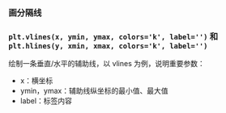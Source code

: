 ### 画分隔线

### `plt.vlines(x, ymin, ymax, colors='k', label='')` 和 `plt.hlines(y, xmin, xmax, colors='k', label='')`

绘制一条垂直/水平的辅助线，以 vlines 为例，说明重要参数：

- x：横坐标
- ymin，ymax：辅助线纵坐标的最小值、最大值
- label：标签内容